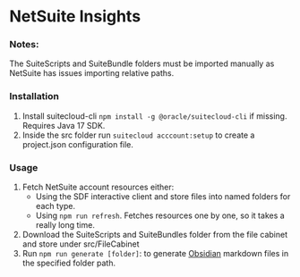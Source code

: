 # NetSuite Insights

### Notes:

The SuiteScripts and SuiteBundle folders must be imported manually as NetSuite has issues importing relative paths.

### Installation

1) Install suitecloud-cli `npm install -g @oracle/suitecloud-cli` if missing. Requires Java 17 SDK.
2) Inside the src folder run `suitecloud acccount:setup` to create a project.json configuration file.

### Usage

1) Fetch NetSuite account resources either:
   - Using the SDF interactive client and store files into named folders for each type.
   - Using `npm run refresh`. Fetches resources one by one, so it takes a really long time.
2) Download the SuiteScripts and SuiteBundles folder from the file cabinet and store under src/FileCabinet
3) Run `npm run generate [folder]`: to generate [Obsidian](https://obsidian.md/download) markdown files in the specified folder path. 